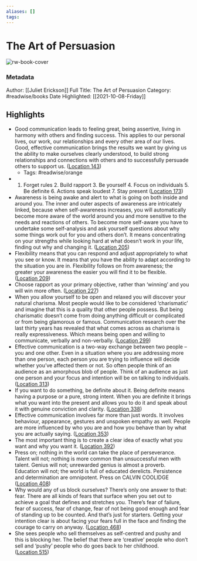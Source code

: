 ```yaml
---
aliases: []
tags:
---
```

# The Art of Persuasion

![rw-book-cover](https://m.media-amazon.com/images/I/71lxUUp-gnL._SY160.jpg)
### Metadata
Author: [[Juliet Erickson]]
Full Title: The Art of Persuasion
Category: #readwise/books
Date Highlighted: [[2021-10-08-Friday]]

## Highlights
- Good communication leads to feeling great, being assertive, living in harmony with others and finding success. This applies to our personal lives, our work, our relationships and every other area of our lives. Good, effective communication brings the results we want by giving us the ability to make ourselves clearly understood, to build strong relationships and connections with others and to successfully persuade others to support us. ([Location 143](https://readwise.io/to_kindle?action=open&asin=B00GW4WHIQ&location=143))
    - Tags: #readwise/orange 
- 1. Forget rules 2. Build rapport 3. Be yourself 4. Focus on individuals 5. Be definite 6. Actions speak loudest 7. Stay present ([Location 173](https://readwise.io/to_kindle?action=open&asin=B00GW4WHIQ&location=173))
- Awareness is being awake and alert to what is going on both inside and around you. The inner and outer aspects of awareness are intricately linked, because when self-awareness increases, you will automatically become more aware of the world around you and more sensitive to the needs and reactions of others. To become more self-aware you have to undertake some self-analysis and ask yourself questions about why some things work out for you and others don’t. It means concentrating on your strengths while looking hard at what doesn’t work in your life, finding out why and changing it. ([Location 205](https://readwise.io/to_kindle?action=open&asin=B00GW4WHIQ&location=205))
- Flexibility means that you can respond and adjust appropriately to what you see or know. It means that you have the ability to adapt according to the situation you are in. Flexibility follows on from awareness; the greater your awareness the easier you will find it to be flexible. ([Location 209](https://readwise.io/to_kindle?action=open&asin=B00GW4WHIQ&location=209))
- Choose rapport as your primary objective, rather than ‘winning’ and you will win more often. ([Location 227](https://readwise.io/to_kindle?action=open&asin=B00GW4WHIQ&location=227))
- When you allow yourself to be open and relaxed you will discover your natural charisma. Most people would like to be considered ‘charismatic’ and imagine that this is a quality that other people possess. But being charismatic doesn’t come from doing anything difficult or complicated or from being glamorous or famous. Communication research over the last thirty years has revealed that what comes across as charisma is really expressiveness. Which means being open and willing to communicate, verbally and non-verbally. ([Location 299](https://readwise.io/to_kindle?action=open&asin=B00GW4WHIQ&location=299))
- Effective communication is a two-way exchange between two people – you and one other. Even in a situation where you are addressing more than one person, each person you are trying to influence will decide whether you’ve affected them or not. So often people think of an audience as an amorphous blob of people. Think of an audience as just one person and your focus and intention will be on talking to individuals. ([Location 313](https://readwise.io/to_kindle?action=open&asin=B00GW4WHIQ&location=313))
- If you want to do something, be definite about it. Being definite means having a purpose or a pure, strong intent. When you are definite it brings what you want into the present and allows you to do it and speak about it with genuine conviction and clarity. ([Location 338](https://readwise.io/to_kindle?action=open&asin=B00GW4WHIQ&location=338))
- Effective communication involves far more than just words. It involves behaviour, appearance, gestures and unspoken empathy as well. People are more influenced by who you are and how you behave than by what you are actually saying. ([Location 353](https://readwise.io/to_kindle?action=open&asin=B00GW4WHIQ&location=353))
- The most important thing is to create a clear idea of exactly what you want and why you want it. ([Location 392](https://readwise.io/to_kindle?action=open&asin=B00GW4WHIQ&location=392))
- Press on; nothing in the world can take the place of perseverance. Talent will not; nothing is more common than unsuccessful men with talent. Genius will not; unrewarded genius is almost a proverb. Education will not; the world is full of educated derelicts. Persistence and determination are omnipotent. Press on CALVIN COOLIDGE ([Location 408](https://readwise.io/to_kindle?action=open&asin=B00GW4WHIQ&location=408))
- Why would any of us block ourselves? There’s only one answer to that: fear. There are all kinds of fears that surface when you set out to achieve a goal that defines and stretches you. There’s fear of failure, fear of success, fear of change, fear of not being good enough and fear of standing up to be counted. And that’s just for starters. Getting your intention clear is about facing your fears full in the face and finding the courage to carry on anyway. ([Location 468](https://readwise.io/to_kindle?action=open&asin=B00GW4WHIQ&location=468))
- She sees people who sell themselves as self-centred and pushy and this is blocking her. The belief that there are ‘creative’ people who don’t sell and ‘pushy’ people who do goes back to her childhood. ([Location 515](https://readwise.io/to_kindle?action=open&asin=B00GW4WHIQ&location=515))
